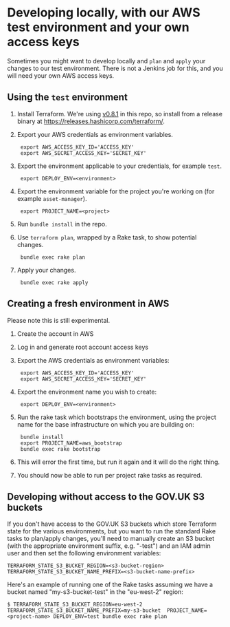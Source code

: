 # Developing locally, with our AWS test environment and your own access keys

Sometimes you might want to develop locally and `plan` and `apply` your changes
to our test environment. There is not a Jenkins job for this, and you will need
your own AWS access keys.

## Using the `test` environment

1. Install Terraform. We're using
   [v0.8.1](https://github.com/alphagov/govuk-terraform-provisioning/blob/master/.terraform-version#L1)
   in this repo, so install from a release binary at https://releases.hashicorp.com/terraform/.

2. Export your AWS credentials as environment variables.

        export AWS_ACCESS_KEY_ID='ACCESS_KEY'
        export AWS_SECRET_ACCESS_KEY='SECRET_KEY'

3. Export the environment applicable to your credentials, for example `test`.

        export DEPLOY_ENV=<environment>

4. Export the environment variable for the project you're working on (for example `asset-manager`).

        export PROJECT_NAME=<project>

5. Run `bundle install` in the repo.

6. Use `terraform plan`, wrapped by a Rake task, to show potential changes.

        bundle exec rake plan

7. Apply your changes.

        bundle exec rake apply

## Creating a fresh environment in AWS

Please note this is still experimental.

1. Create the account in AWS
2. Log in and generate root account access keys
3. Export the AWS credentials as environment variables:

        export AWS_ACCESS_KEY_ID='ACCESS_KEY'
        export AWS_SECRET_ACCESS_KEY='SECRET_KEY'

4. Export the environment name you wish to create:

        export DEPLOY_ENV=<environment>

5. Run the rake task which bootstraps the environment, using the project name
   for the base infrastructure on which you are building on:

        bundle install
        export PROJECT_NAME=aws_bootstrap
        bundle exec rake bootstrap

6. This will error the first time, but run it again and it will do the right
   thing.

7. You should now be able to run per project rake tasks as required.

## Developing without access to the GOV.UK S3 buckets

If you don't have access to the GOV.UK S3 buckets which store Terraform state
for the various environments, but you want to run the standard Rake tasks to
plan/apply changes, you'll need to manually create an S3 bucket (with the
appropriate environment suffix, e.g. "-test") and an IAM admin user and then
set the following environment variables:

    TERRAFORM_STATE_S3_BUCKET_REGION=<s3-bucket-region>
    TERRAFORM_STATE_S3_BUCKET_NAME_PREFIX=<s3-bucket-name-prefix>

Here's an example of running one of the Rake tasks assuming we have a bucket
named "my-s3-bucket-test" in the "eu-west-2" region:

    $ TERRAFORM_STATE_S3_BUCKET_REGION=eu-west-2 TERRAFORM_STATE_S3_BUCKET_NAME_PREFIX=my-s3-bucket  PROJECT_NAME=<project-name> DEPLOY_ENV=test bundle exec rake plan
